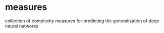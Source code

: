 # measures
 collection of complexity measures for predicting the generalization of deep neural networks
